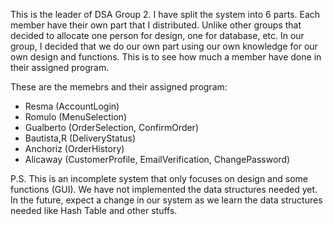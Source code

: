 This is the leader of DSA Group 2. I have split the system into 6 parts. Each member have their own part that I distributed. Unlike other groups that decided to allocate one person for design, one for database, etc.
In our group, I decided that we do our own part using our own knowledge for our own design and functions. This is to see how much a member have done in their assigned program.

These are the memebrs and their assigned program:
- Resma (AccountLogin)
- Romulo (MenuSelection)
- Gualberto (OrderSelection, ConfirmOrder)
- Bautista,R (DeliveryStatus)
- Anchoriz (OrderHistory)
- Alicaway (CustomerProfile, EmailVerification, ChangePassword)

P.S. This is an incomplete system that only focuses on design and some functions (GUI). We have not implemented the data structures needed yet. In the future, expect a change in our system as we learn the data
structures needed like Hash Table and other stuffs.
